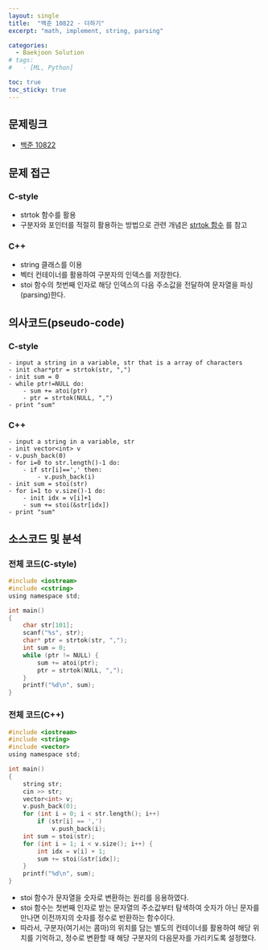 ```yaml
---
layout: single
title:  "백준 10822 - 더하기"
excerpt: "math, implement, string, parsing"

categories:
  - Baekjoon Solution
# tags:
#   - [ML, Python]

toc: true
toc_sticky: true
---
```


## 문제링크

- [백준 10822](https://www.acmicpc.net/problem/10822)

## 문제 접근

### C-style
- strtok 함수를 활용
- 구분자와 포인터를 적절히 활용하는 방법으로 관련 개념은 [strtok 함수](https://bellbpng.github.io/c%20language/C_5/) 를 참고

### C++
- string 클래스를 이용
- 벡터 컨테이너를 활용하여 구분자의 인덱스를 저장한다.
- stoi 함수의 첫번째 인자로 해당 인덱스의 다음 주소값을 전달하여 문자열을 파싱(parsing)한다.

## 의사코드(pseudo-code)

### C-style
```
- input a string in a variable, str that is a array of characters
- init char*ptr = strtok(str, ",")
- init sum = 0
- while ptr!=NULL do:
	- sum += atoi(ptr)
	- ptr = strtok(NULL, ",")
- print "sum"
```

### C++
```
- input a string in a variable, str
- init vector<int> v
- v.push_back(0)
- for i=0 to str.length()-1 do:
	- if str[i]==',' then:
		- v.push_back(i)
- init sum = stoi(str)
- for i=1 to v.size()-1 do:
	- init idx = v[i]+1
	- sum += stoi(&str[idx])
- print "sum"
```

## 소스코드 및 분석

### 전체 코드(C-style)

```c
#include <iostream>
#include <cstring>
using namespace std;

int main()
{
	char str[101];
	scanf("%s", str);
	char* ptr = strtok(str, ",");
	int sum = 0;
	while (ptr != NULL) {
		sum += atoi(ptr);
		ptr = strtok(NULL, ",");
	}
	printf("%d\n", sum);
}
```

### 전체 코드(C++)
```c
#include <iostream>
#include <string>
#include <vector>
using namespace std;

int main()
{
	string str;
	cin >> str;
	vector<int> v;
	v.push_back(0);
	for (int i = 0; i < str.length(); i++)
		if (str[i] == ',')
			v.push_back(i);
	int sum = stoi(str);
	for (int i = 1; i < v.size(); i++) {
		int idx = v[i] + 1;
		sum += stoi(&str[idx]);
	}
	printf("%d\n", sum);
}
```

- stoi 함수가 문자열을 숫자로 변환하는 원리를 응용하였다.
- stoi 함수는 첫번째 인자로 받는 문자열의 주소값부터 탐색하여 숫자가 아닌 문자를 만나면 이전까지의 숫자를 정수로 반환하는 함수이다.
- 따라서, 구분자(여기서는 콤마)의 위치를 담는 별도의 컨테이너를 활용하여 해당 위치를 기억하고, 정수로 변환할 때 해당 구분자의 다음문자를 가리키도록 설정했다.

